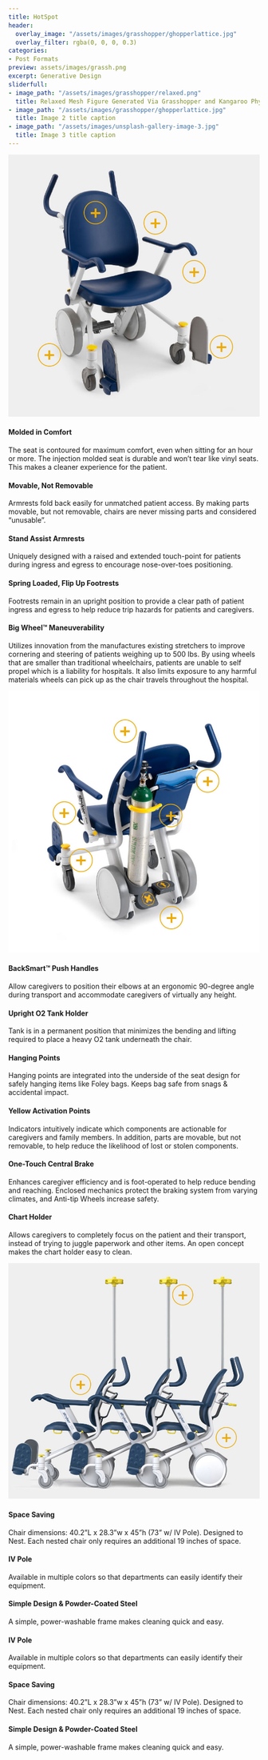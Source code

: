 ```yaml
---
title: HotSpot
header:
  overlay_image: "/assets/images/grasshopper/ghopperlattice.jpg"
  overlay_filter: rgba(0, 0, 0, 0.3)
categories:
- Post Formats
preview: assets/images/grassh.png
excerpt: Generative Design
sliderfull:
- image_path: "/assets/images/grasshopper/relaxed.png"
  title: Relaxed Mesh Figure Generated Via Grasshopper and Kangaroo Physics
- image_path: "/assets/images/grasshopper/ghopperlattice.jpg"
  title: Image 2 title caption
- image_path: "/assets/images/unsplash-gallery-image-3.jpg"
  title: Image 3 title caption
---
```




<div id="brief" class="container-fluid coloralternate">
    <div class="container row margin-topbottom-null">
        <div id ="hotspsotwrap" class="col-md-12">
            <div class="hsmap_center">
                <div id="hotspot-8231" class="hs-wrap responsive hs-loading">
                    <img src="assets/images/hspot/solutions_patient_resized.jpg">
                    <div class="hs-spot-object" data-type="rect" data-tint-color="#ffffff" data-x="29.501563244257" data-y="17.355949870665" data-width="10.125" data-height="9.5030837218337" data-popup-position="left" data-visible="invisible" data-tooltip-width="250" data-tooltip-auto-width="false">
                        <h4>Molded in Comfort</h4>
                        <p>The seat is contoured for maximum comfort, even when sitting for an hour or more. The injection molded seat is durable and won’t tear like vinyl seats. This makes a cleaner experience for the patient.</p>
                    </div>
                    <div class="hs-spot-object" data-type="rect" data-tint-color="#ffffff" data-x="52.996503274242" data-y="21.204531844247" data-width="10.622563718141" data-height="9.9846623284123" data-popup-position="right" data-visible="invisible" data-tooltip-width="250" data-tooltip-auto-width="false">
                        <h4>Movable, Not Removable</h4>
                        <p>Armrests fold back easily for unmatched patient access. By making parts movable, but not removable, chairs are never missing parts and considered “unusable”.</p>
                    </div>
                    <div class="hs-spot-object" data-type="rect" data-tint-color="#ffffff" data-x="68.743442304727" data-y="39.848098925314" data-width="10.122313843078" data-height="9.5036907536908" data-popup-position="right" data-visible="invisible" data-tooltip-width="250" data-tooltip-auto-width="false">
                        <h4>Stand Assist Armrests</h4>
                        <p>Uniquely designed with a raised and extended touch-point for patients during ingress and egress to encourage nose-over-toes positioning.</p>
                    </div>
                    <div class="hs-spot-object" data-type="rect" data-tint-color="#ffffff" data-x="79.615881085336" data-y="68.233920279885" data-width="10.12243878061" data-height="9.86447002072" data-popup-position="right" data-visible="invisible" data-tooltip-width="250" data-tooltip-auto-width="false">
                        <h4>Spring Loaded, Flip Up Footrests</h4>
                        <p>Footrests remain in an upright position to provide a clear path of patient ingress and egress to help reduce trip hazards for patients and caregivers.</p>
                    </div>
                    <div class="hs-spot-object" data-type="rect" data-tint-color="#ffffff" data-x="11.130561245256" data-y="71.240953755669" data-width="10.372751124438" data-height="9.983852952603" data-popup-position="left" data-visible="invisible" data-tooltip-width="250" data-tooltip-auto-width="false">
                        <h4>Big Wheel™ Maneuverability</h4>
                        <p>Utilizes innovation from the manufactures existing stretchers to improve cornering and steering of patients weighing up to 500 lbs. By using wheels that are smaller than traditional wheelchairs, patients are unable to self propel which is a liability for hospitals. It also limits exposure to any harmful materials wheels can pick up as the chair travels throughout the hospital.</p>
                    </div>
                </div>
                <div class="hsmap_fixed_tooltip">
                </div>
            </div>
            <div class="hsmap_center">
                <div id="hotspot-7334" class="hs-wrap responsive hs-loading">
                    <img src="assets/images/hspot/solutions_caregiver.jpg">
                    <div class="hs-spot-object" data-type="rect" data-tint-color="#ffffff" data-x="41.252250400679" data-y="10.499929733395" data-width="10.622313843078" data-height="9.8636606449106" data-popup-position="left" data-visible="invisible" data-tooltip-width="250" data-tooltip-auto-width="false">
                        <h4>BackSmart™ Push Handles</h4>
                        <p>Allow caregivers to position their elbows at an ergonomic 90-degree angle during transport and accommodate caregivers of virtually any height.</p>
                    </div>
                    <div class="hs-spot-object" data-type="rect" data-tint-color="#ffffff" data-x="59.247877587085" data-y="42.494353134068" data-width="10.372813593203" data-height="9.623276029526" data-popup-position="right" data-visible="invisible" data-tooltip-width="250" data-tooltip-auto-width="false">
                        <h4>Upright O2 Tank Holder</h4>
                        <p>Tank is in a permanent position that minimizes the bending and lifting required to place a heavy O2 tank underneath the chair.</p>
                    </div>
                    <div class="hs-spot-object" data-type="rect" data-tint-color="#ffffff" data-x="17.382185433162" data-y="41.652399948365" data-width="9.9976886556722" data-height="9.9836506086506" data-popup-position="left" data-visible="invisible" data-tooltip-width="250" data-tooltip-auto-width="false">
                        <h4>Hanging Points</h4>
                        <p>Hanging points are integrated into the underside of the seat design for safely hanging items like Foley bags. Keeps bag safe from snags & accidental impact.</p>
                    </div>
                    <div class="hs-spot-object" data-type="rect" data-tint-color="#ffffff" data-x="23.755748651553" data-y="59.694803147018" data-width="10.372751124438" data-height="9.7424566174566" data-popup-position="left" data-visible="invisible" data-tooltip-width="250" data-tooltip-auto-width="false">
                        <h4>Yellow Activation Points</h4>
                        <p>Indicators intuitively indicate which components are actionable for caregivers and family members. In addition, parts are movable, but not removable, to help reduce the likelihood of lost or stolen components.</p>
                    </div>
                    <div class="hs-spot-object" data-type="rect" data-tint-color="#ffffff" data-x="59.997940055851" data-y="81.705373595089" data-width="9.8728135932034" data-height="9.6230736855737" data-popup-position="right" data-visible="invisible" data-tooltip-width="250" data-tooltip-auto-width="false">
                        <h4>One-Touch Central Brake</h4>
                        <p>Enhances caregiver efficiency and is foot-operated to help reduce bending and reaching. Enclosed mechanics protect the braking system from varying climates, and Anti-tip Wheels increase safety.</p>
                    </div>
                    <div class="hs-spot-object" data-type="rect" data-tint-color="#ffffff" data-x="74.369941555101" data-y="29.384286117751" data-width="9.9977511244378" data-height="9.743265993266" data-popup-position="right" data-visible="invisible" data-tooltip-width="250" data-tooltip-auto-width="false">
                        <h4>Chart Holder</h4>
                        <p>Allows caregivers to completely focus on the patient and their transport, instead of trying to juggle paperwork and other items. An open concept makes the chart holder easy to clean.</p>
                    </div>
                </div>
                <div class="hsmap_fixed_tooltip"></div>
            </div>
            <div class="hsmap_center">
                <div id="hotspot-2014" class="hs-wrap responsive hs-loading">
                    <img src="assets/images/hspot/solutions_hospital1.jpg">
                    <div class="hs-spot-object" data-type="rect" data-tint-color="#ffffff" data-x="0" data-y="0" data-width="0" data-height="0" data-popup-position="top" data-visible="invisible" data-tooltip-width="200" data-tooltip-auto-width="false">
                        <h4>Space Saving</h4>
                        <p>Chair dimensions: 40.2”L x 28.3”w x 45”h (73” w/ IV Pole). Designed to Nest. Each nested chair only requires an additional 19 inches of space.</p>
                    </div>
                    <div class="hs-spot-object" data-type="rect" data-tint-color="#ffffff" data-x="0" data-y="0" data-width="0" data-height="0" data-popup-position="bottom" data-visible="invisible" data-tooltip-width="200" data-tooltip-auto-width="false">
                        <h4>IV Pole</h4>
                        <p>Available in multiple colors so that departments can easily identify their equipment.</p>
                    </div>
                    <div class="hs-spot-object" data-type="rect" data-tint-color="#ffffff" data-x="0" data-y="0" data-width="0" data-height="0" data-popup-position="top" data-visible="invisible" data-tooltip-width="200" data-tooltip-auto-width="false">
                        <h4>Simple Design & Powder-Coated Steel</h4>
                        <p>A simple, power-washable frame makes cleaning quick and easy.</p>
                    </div>
                    <div class="hs-spot-object" data-type="rect" data-tint-color="#e52929" data-x="65.125" data-y="8.2486647335603" data-width="9" data-height="10.160427807487" data-popup-position="bottom" data-visible="invisible" data-tooltip-width="250" data-tooltip-auto-width="false">
                        <h4>IV Pole</h4>
                        <p>Available in multiple colors so that departments can easily identify their equipment.</p>
                    </div>
                    <div class="hs-spot-object" data-type="rect" data-tint-color="#e52929" data-x="23.75" data-y="46.483958851207" data-width="10" data-height="10.026737967914" data-popup-position="top" data-visible="invisible" data-tooltip-width="250" data-tooltip-auto-width="false">
                        <h4>Space Saving</h4>
                        <p>Chair dimensions: 40.2”L x 28.3”w x 45”h (73” w/ IV Pole). Designed to Nest. Each nested chair only requires an additional 19 inches of space.</p>
                    </div>
                    <div class="hs-spot-object" data-type="rect" data-tint-color="#e52929" data-x="82" data-y="69.344921418052" data-width="9.25" data-height="9.7593582887701" data-popup-position="top" data-visible="invisible" data-tooltip-width="250" data-tooltip-auto-width="false">
                        <h4>Simple Design & Powder-Coated Steel</h4>
                        <p>A simple, power-washable frame makes cleaning quick and easy.</p>
                    </div>
                </div>
                <div class="hsmap_fixed_tooltip"></div>
            </div>  
        </div>
    </div>
 </div>